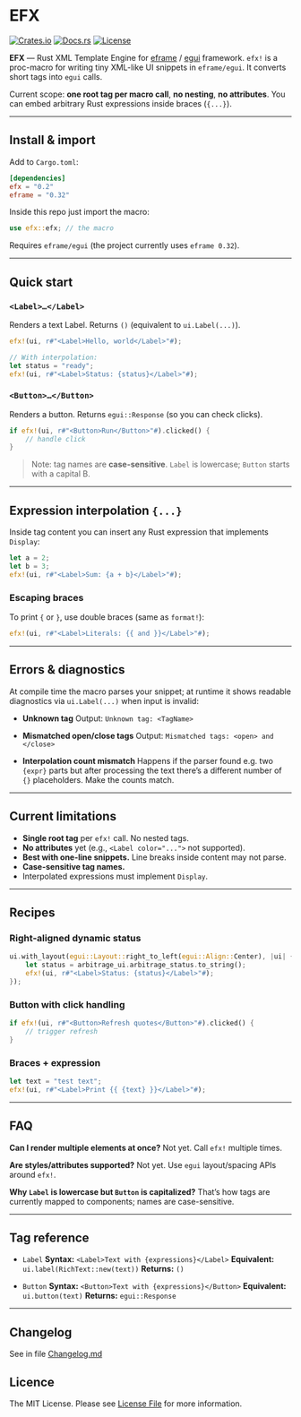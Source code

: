 
# EFX

[![Crates.io](https://img.shields.io/crates/v/efx.svg)](https://crates.io/crates/efx)
[![Docs.rs](https://docs.rs/efx/badge.svg)](https://docs.rs/efx)
[![License](https://img.shields.io/crates/l/efx)](https://github.com/ZhukMax/efx/blob/main/LICENSE)

**EFX** — Rust XML Template Engine for [eframe](https://github.com/emilk/egui/tree/master/crates/eframe) / [egui](https://github.com/emilk/egui) framework.
`efx!` is a proc-macro for writing tiny XML-like UI snippets in `eframe/egui`. It converts short tags into `egui` calls.

Current scope: **one root tag per macro call**, **no nesting**, **no attributes**. You can embed arbitrary Rust expressions inside braces (`{...}`).

---

## Install & import

Add to `Cargo.toml`:

```toml
[dependencies]
efx = "0.2"
eframe = "0.32"
```

Inside this repo just import the macro:

```rust
use efx::efx; // the macro
```

Requires `eframe/egui` (the project currently uses `eframe 0.32`).

---

## Quick start

### `<Label>…</Label>`

Renders a text Label. Returns `()` (equivalent to `ui.Label(...)`).

```rust
efx!(ui, r#"<Label>Hello, world</Label>"#);

// With interpolation:
let status = "ready";
efx!(ui, r#"<Label>Status: {status}</Label>"#);
```

### `<Button>…</Button>`

Renders a button. Returns `egui::Response` (so you can check clicks).

```rust
if efx!(ui, r#"<Button>Run</Button>"#).clicked() {
    // handle click
}
```

> Note: tag names are **case-sensitive**. `Label` is lowercase; `Button` starts with a capital B.

---

## Expression interpolation `{...}`

Inside tag content you can insert any Rust expression that implements `Display`:

```rust
let a = 2;
let b = 3;
efx!(ui, r#"<Label>Sum: {a + b}</Label>"#);
```

### Escaping braces

To print `{` or `}`, use double braces (same as `format!`):

```rust
efx!(ui, r#"<Label>Literals: {{ and }}</Label>"#);
```

---

## Errors & diagnostics

At compile time the macro parses your snippet; at runtime it shows readable diagnostics via `ui.Label(...)` when input is invalid:

* **Unknown tag**
  Output: `Unknown tag: <TagName>`

* **Mismatched open/close tags**
  Output: `Mismatched tags: <open> and </close>`

* **Interpolation count mismatch**
  Happens if the parser found e.g. two `{expr}` parts but after processing the text there’s a different number of `{}` placeholders. Make the counts match.

---

## Current limitations

* **Single root tag** per `efx!` call. No nested tags.
* **No attributes** yet (e.g., `<Label color="...">` not supported).
* **Best with one-line snippets.** Line breaks inside content may not parse.
* **Case-sensitive tag names.**
* Interpolated expressions must implement `Display`.

---

## Recipes

### Right-aligned dynamic status

```rust
ui.with_layout(egui::Layout::right_to_left(egui::Align::Center), |ui| {
    let status = arbitrage_ui.arbitrage_status.to_string();
    efx!(ui, r#"<Label>Status: {status}</Label>"#);
});
```

### Button with click handling

```rust
if efx!(ui, r#"<Button>Refresh quotes</Button>"#).clicked() {
    // trigger refresh
}
```

### Braces + expression

```rust
let text = "test text";
efx!(ui, r#"<Label>Print {{ {text} }}</Label>"#);
```

---

## FAQ

**Can I render multiple elements at once?**
Not yet. Call `efx!` multiple times.

**Are styles/attributes supported?**
Not yet. Use `egui` layout/spacing APIs around `efx!`.

**Why `Label` is lowercase but `Button` is capitalized?**
That’s how tags are currently mapped to components; names are case-sensitive.

---

## Tag reference

* `Label`
  **Syntax:** `<Label>Text with {expressions}</Label>`
  **Equivalent:** `ui.label(RichText::new(text))`
  **Returns:** `()`

* `Button`
  **Syntax:** `<Button>Text with {expressions}</Button>`
  **Equivalent:** `ui.button(text)`
  **Returns:** `egui::Response`

---

## Changelog
See in file [Changelog.md](Changelog.md)

## Licence
The MIT License. Please see [License File](LICENSE) for more information.
